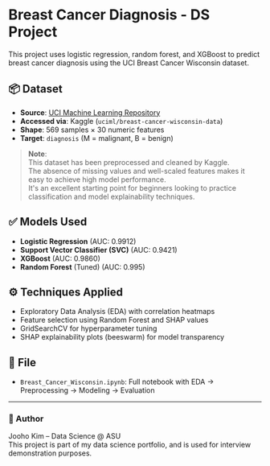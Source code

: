 # Breast Cancer Diagnosis - DS Project

This project uses logistic regression, random forest, and XGBoost to predict breast cancer diagnosis using the UCI Breast Cancer Wisconsin dataset.

## 📦 Dataset

- **Source**: [UCI Machine Learning Repository](https://archive.ics.uci.edu/ml/datasets/Breast+Cancer+Wisconsin+(Diagnostic))  
- **Accessed via**: Kaggle (`uciml/breast-cancer-wisconsin-data`)
- **Shape**: 569 samples × 30 numeric features  
- **Target**: `diagnosis` (M = malignant, B = benign)

> **Note**:  
> This dataset has been preprocessed and cleaned by Kaggle.  
> The absence of missing values and well-scaled features makes it easy to achieve high model performance.  
> It's an excellent starting point for beginners looking to practice classification and model explainability techniques.

## ✅ Models Used

- **Logistic Regression** (AUC: 0.9912)
- **Support Vector Classifier (SVC)** (AUC: 0.9421)
- **XGBoost** (AUC: 0.9860)
- **Random Forest** (Tuned) (AUC: 0.995)

## ⚙️ Techniques Applied

- Exploratory Data Analysis (EDA) with correlation heatmaps
- Feature selection using Random Forest and SHAP values
- GridSearchCV for hyperparameter tuning
- SHAP explainability plots (beeswarm) for model transparency

## 📁 File

- `Breast_Cancer_Wisconsin.ipynb`: Full notebook with EDA → Preprocessing → Modeling → Evaluation

---

### 👤 Author

Jooho Kim – Data Science @ ASU  
This project is part of my data science portfolio, and is used for interview demonstration purposes.

